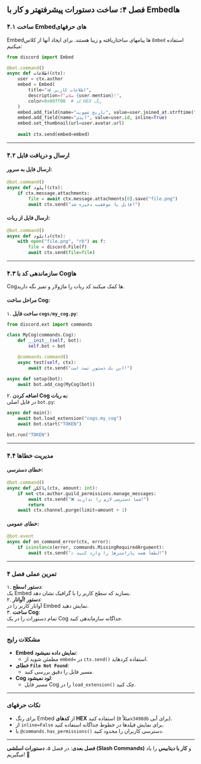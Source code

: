 **فصل ۴: ساخت دستورات پیشرفتهتر و کار با Embedها**  
---

### **۴.۱ ساخت Embedهای حرفهای**  
Embedها پیامهای ساختاریافته و زیبا هستند. برای ایجاد آنها از کلاس `Embed` استفاده میکنیم:  

```python
from discord import Embed

@bot.command()
async def اطلاعات(ctx):
    user = ctx.author
    embed = Embed(
        title="📊 اطلاعات کاربر",
        description=f"سلام {user.mention}!",
        color=0x00ff00  # کد HEX رنگ
    )
    embed.add_field(name="تاریخ عضویت", value=user.joined_at.strftime("%Y-%m-%d"), inline=True)
    embed.add_field(name="آیدی", value=user.id, inline=True)
    embed.set_thumbnail(url=user.avatar.url)
    
    await ctx.send(embed=embed)
```

---

### **۴.۲ ارسال و دریافت فایل**  
#### **ارسال فایل به سرور**:  
```python
@bot.command()
async def آپلود(ctx):
    if ctx.message.attachments:
        file = await ctx.message.attachments[0].save("file.png")
        await ctx.send("فایل با موفقیت ذخیره شد!")
```

#### **ارسال فایل از ربات**:  
```python
@bot.command()
async def دانلود(ctx):
    with open("file.png", "rb") as f:
        file = discord.File(f)
        await ctx.send(file=file)
```

---

### **۴.۳ سازماندهی کد با Cogها**  
Cogها کمک میکنند کد ربات را ماژولار و تمیز نگه دارید.  

#### **مراحل ساخت Cog**:  
۱. **ساخت فایل `cogs/my_cog.py`**:  
```python
from discord.ext import commands

class MyCog(commands.Cog):
    def __init__(self, bot):
        self.bot = bot

    @commands.command()
    async test(self, ctx):
        await ctx.send("این یک دستور تست است!")

async def setup(bot):
    await bot.add_cog(MyCog(bot))
```

۲. **اضافه کردن Cog به ربات**:  
در فایل اصلی `bot.py`:  
```python
async def main():
    await bot.load_extension("cogs.my_cog")
    await bot.start("TOKEN")

bot.run("TOKEN")
```

---

### **۴.۴ مدیریت خطاها**  
#### **خطای دسترسی**:  
```python
@bot.command()
async def پاککن(ctx, amount: int):
    if not ctx.author.guild_permissions.manage_messages:
        await ctx.send("❌ شما دسترسی لازم را ندارید!")
        return
    await ctx.channel.purge(limit=amount + 1)
```

#### **خطای عمومی**:  
```python
@bot.event
async def on_command_error(ctx, error):
    if isinstance(error, commands.MissingRequiredArgument):
        await ctx.send("⚠️ لطفاً همه پارامترها را وارد کنید!")
```

---

### **تمرین عملی فصل ۴**  
۱. **دستور !سطح**:  
   یک Embed بسازید که سطح کاربر را با گرافیک نشان دهد.  
۲. **دستور !آواتار**:  
   آواتار کاربر را در Embed نمایش دهید.  
۳. **ساخت Cog**:  
   تمام دستورات را در یک Cog جداگانه سازماندهی کنید.  

---

### **مشکلات رایج**  
- **Embed نمایش داده نمیشود**:  
  - مطمئن شوید از `embed=` در `ctx.send()` استفاده کردهاید.  
- **خطای `File Not Found`**:  
  - مسیر فایل را دقیق بررسی کنید.  
- **Cog لود نمیشود**:  
  - مسیر فایل Cog را در `load_extension()` چک کنید.  

---

### **نکات حرفهای**  
- برای رنگ Embed از **کدهای HEX** استفاده کنید (مثلاً `0x3498db` برای آبی).  
- از `inline=False` برای نمایش فیلدها در خطوط جداگانه استفاده کنید.  
- با `@commands.has_permissions()` دسترسی کاربران را محدود کنید.  

---

**فصل بعدی**: در فصل ۵، **دستورات اسلشی (Slash Commands)** و **کار با دیتابیس** را یاد میگیریم! 🚀